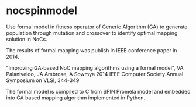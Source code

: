 # nocspinmodel

Use formal model in fitness operator of Generic Algorithm (GA) to generate population through mutation and crossover to identify optimal mapping solution in NoCs.

The results of formal mapping was publish in IEEE conference paper in 2014.

"Improving GA-based NoC mapping algorithms using a formal model",
VA Palaniveloo, JA Ambrose, A Sowmya
2014 IEEE Computer Society Annual Symposium on VLSI, 344-349
 
The formal model is compiled to C from SPIN Promela model and embedded into GA based mapping algorithm implemented in Python.
 
